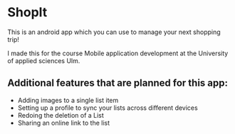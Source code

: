 # ShopIt
This is an android app which you can use to manage your next shopping trip!

I made this for the course Mobile application development at the University of applied sciences Ulm.

## Additional features that are planned for this app:
- Adding images to a single list item
- Setting up a profile to sync your lists across different devices
- Redoing the deletion of a List
- Sharing an online link to the list
